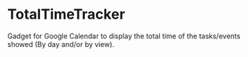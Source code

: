 TotalTimeTracker
================

Gadget for Google Calendar to display the total time of the tasks/events showed (By day and/or by view).
